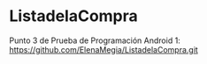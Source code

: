 # ListadelaCompra

Punto 3 de Prueba de Programación Android 1: https://github.com/ElenaMegia/ListadelaCompra.git
